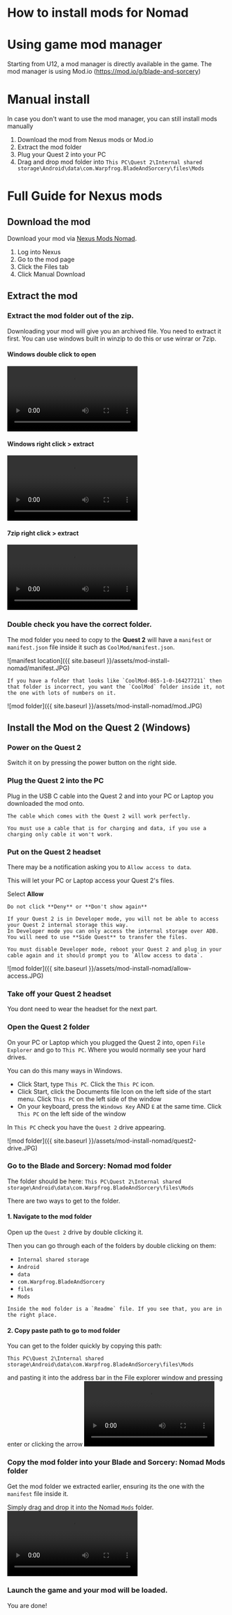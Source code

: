 # How to install mods for Nomad

# Using game mod manager

Starting from U12, a mod manager is directly available in the game.
The mod manager is using Mod.io (https://mod.io/g/blade-and-sorcery)

# Manual install

In case you don't want to use the mod manager, you can still install mods manually
1. Download the mod from Nexus mods or Mod.io
2. Extract the mod folder
3. Plug your Quest 2 into your PC
4. Drag and drop mod folder into `This PC\Quest 2\Internal shared storage\Android\data\com.Warpfrog.BladeAndSorcery\files\Mods`

# Full Guide for Nexus mods

## Download the mod
Download your mod via [Nexus Mods Nomad](https://www.nexusmods.com/bladeandsorcerynomad).

1. Log into Nexus
2. Go to the mod page
3. Click the Files tab
4. Click Manual Download

## Extract the mod

### Extract the mod folder out of the zip.
Downloading your mod will give you an archived file. You need to extract it first. You can use windows built in winzip to do this or use winrar or 7zip.


#### Windows double click to open
<video autoplay="autoplay" loop="loop">
  <source src="{{ site.baseurl }}/assets/mod-install-nomad/doubleclick-extract.webm" type="video/webm">
</video>

#### Windows right click > extract
<video autoplay="autoplay" loop="loop">
  <source src="{{ site.baseurl }}/assets/mod-install-nomad/winzip-extract.webm" type="video/webm">
</video>

#### 7zip right click > extract
<video autoplay="autoplay" loop="loop">
  <source src="{{ site.baseurl }}/assets/mod-install-nomad/7zip-extract.webm" type="video/webm">
</video>

### Double check you have the correct folder.
The mod folder you need to copy to the **Quest 2** will have a `manifest` or `manifest.json` file inside it such as `CoolMod/manifest.json`. 

![manifest location]({{ site.baseurl }}/assets/mod-install-nomad/manifest.JPG)

```warning
If you have a folder that looks like `CoolMod-865-1-0-164277211` then that folder is incorrect, you want the `CoolMod` folder inside it, not the one with lots of numbers on it.
```

![mod folder]({{ site.baseurl }}/assets/mod-install-nomad/mod.JPG)

## Install the Mod on the Quest 2 (Windows)

### Power on the Quest 2
Switch it on by pressing the power button on the right side.

### Plug the Quest 2 into the PC
Plug in the USB C cable into the Quest 2 and into your PC or Laptop you downloaded the mod onto.

```tip
The cable which comes with the Quest 2 will work perfectly.

You must use a cable that is for charging and data, if you use a charging only cable it won't work.
```

### Put on the Quest 2 headset
There may be a notification asking you to `Allow access to data`. 

This will let your PC or Laptop access your Quest 2's files.

Select **Allow**

```warning
Do not click **Deny** or **Don't show again** 
```

```tip
If your Quest 2 is in Developer mode, you will not be able to access your Quest 2 internal storage this way. 
In Developer mode you can only access the internal storage over ADB. You will need to use **Side Quest** to transfer the files.

You must disable Developer mode, reboot your Quest 2 and plug in your cable again and it should prompt you to `Allow access to data`.
```

![mod folder]({{ site.baseurl }}/assets/mod-install-nomad/allow-access.JPG)

### Take off your Quest 2 headset
You dont need to wear the headset for the next part.

### Open the Quest 2 folder
On your PC or Laptop which you plugged the Quest 2 into, open `File Explorer` and go to `This PC`. Where you would normally see your hard drives.

You can do this many ways in Windows.
* Click Start, type `This PC`. Click the `This PC` icon.
* Click Start, click the Documents file Icon on the left side of the start menu. Click `This PC` on the left side of the window
* On your keyboard, press the `Windows Key` AND `E` at the same time. Click `This PC` on the left side of the window

In `This PC` check you have the `Quest 2` drive appearing.

![mod folder]({{ site.baseurl }}/assets/mod-install-nomad/quest2-drive.JPG)


### Go to the Blade and Sorcery: Nomad mod folder

The folder should be here:
`This PC\Quest 2\Internal shared storage\Android\data\com.Warpfrog.BladeAndSorcery\files\Mods`

There are two ways to get to the folder.

#### 1. Navigate to the mod folder
Open up the `Quest 2` drive by double clicking it.

Then you can go through each of the folders by double clicking on them:
* `Internal shared storage`
* `Android`
* `data`
* `com.Warpfrog.BladeAndSorcery`
* `files`
* `Mods`

```tip
Inside the mod folder is a `Readme` file. If you see that, you are in the right place.
```

#### 2. Copy paste path to go to mod folder
You can get to the folder quickly by copying this path:

`This PC\Quest 2\Internal shared storage\Android\data\com.Warpfrog.BladeAndSorcery\files\Mods`

and pasting it into the address bar in the File explorer window and pressing enter or clicking the arrow
<video autoplay="autoplay" loop="loop">
  <source src="{{ site.baseurl }}/assets/mod-install-nomad/paste-path.webm" type="video/webm">
</video>

### Copy the mod folder into your Blade and Sorcery: Nomad Mods folder
Get the mod folder we extracted earlier, ensuring its the one with the `manifest` file inside it.

Simply drag and drop it into the Nomad `Mods` folder.
<video autoplay="autoplay" loop="loop">
  <source src="{{ site.baseurl }}/assets/mod-install-nomad/dragdrop.webm" type="video/webm">
</video>


### Launch the game and your mod will be loaded.

You are done!
